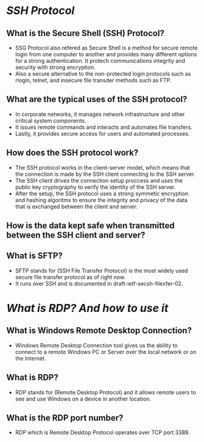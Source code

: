 
# ***SSH Protocol***

## What is the Secure Shell (SSH) Protocol?
- SSG Protocol also refered as Secure Shell is a method for secure remote login from one computer to another and provides many different options for a strong authentication. It protech communications integrity and security with strong encryption. 
- Also a secure alternative to the non-protected login protocols such as rlogin, telnet, and insecure file transder methods such as FTP.

## What are the typical uses of the SSH protocol?
- In corporate networks, it manages network infrastructure and other critical system components.
- It issues remote commands and interacts and automates file transfers.
- Lastly, it provides secure access for users and automated processes. 

## How does the SSH protocol work?
- The SSH protocol works in the client-server model, which means that the connection is made by the SSH client connecting to the SSH server.
- The SSH client drives the connection setup proccess and uses the public key cryptography to verify the identity of the SSH server.
- After the setup, the SSH protocol uses a strong symmetic encryption and hashing algoritms to ensure the integrity and privacy of the data that is exchanged between the client and server.        

## How is the data kept safe when transmitted between the SSH client and server?

## What is SFTP?
- SFTP stands for (SSH File Transfer Protocol) is the most widely used secure file transfer protocol as of right now.
- It runs over SSH and is documented in draft-ietf-secsh-filexfer-02.
  
# ***What is RDP? And how to use it***

## What is Windows Remote Desktop Connection?
- Windows Remote Desktop Connection tool gives us the ability to connect to a remote Windows PC or Server over the local network or on the Internet.
## What is RDP?
- RDP stands for (Remote Desktop Protocol) and it allows remote users to see and use Windows on a device in another location. 
## What is the RDP port number?
- RDP which is Remote Desktop Protocol operates over TCP port 3389.
